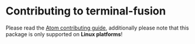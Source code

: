 # Contributing to terminal-fusion
Please read the [Atom contributing guide](https://github.com/atom/atom/blob/master/CONTRIBUTING.md), additionally please note that this package is only supported on **Linux platforms**!
